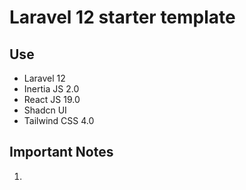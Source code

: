 # Laravel 12 starter template

## Use

- Laravel 12
- Inertia JS 2.0
- React JS 19.0
- Shadcn UI
- Tailwind CSS 4.0

## Important Notes

1. 
